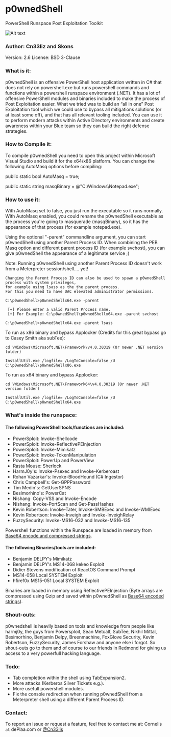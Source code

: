 # p0wnedShell

PowerShell Runspace Post Exploitation Toolkit 

![Alt text](/p0wnedShell/p0wnedShell.ico?raw=true "p0wnedShell")

### Author: Cn33liz and Skons

Version: 2.6
License: BSD 3-Clause

### What is it:

p0wnedShell is an offensive PowerShell host application written in C# that does not rely on powershell.exe but runs powershell commands and functions within a powershell runspace environment (.NET). It has a lot of offensive PowerShell modules and binaries included to make the process of Post Exploitation easier.
What we tried was to build an “all in one” Post Exploitation tool which we could use to bypass all mitigations solutions (or at least some off), and that has all relevant tooling included. 
You can use it to perform modern attacks within Active Directory environments and create awareness within your Blue team so they can build the right defense strategies.

### How to Compile it:

To compile p0wnedShell you need to open this project within Microsoft Visual Studio and build it for the x64/x86 platform.
You can change the following AutoMasq options before compiling:

public static bool AutoMasq = true;

public static string masqBinary = @"C:\Windows\Notepad.exe";

### How to use it:

With AutoMasq set to false, you just run the executable so it runs normally.
With AutoMasq enabled, you could rename the p0wnedShell executable as the process you're going to masquerade (masqBinary), so it has the appearance of that process (for example notepad.exe).

Using the optional "-parent" commandline argument, you can start p0wnedShell using another Parent Process ID.
When combining the PEB Masq option and different parent process ID (for example svchost), you can give p0wnedShell the appearance of a legitimate service ;) 

Note: Running p0wnedShell using another Parent Process ID doesn't work from a Meterpreter session/shell.... yet!

```
Changing the Parent Process ID can also be used to spawn a p0wnedShell process with system privileges, 
for example using lsass as the the parent process.
For this you need to have UAC elevated administrator permissions.

C:\p0wnedShell>p0wnedShellx64.exe -parent
 
 [+] Please enter a valid Parent Process name.
 [+] For Example: C:\p0wnedShell\p0wnedShellx64.exe -parent svchost
 
C:\p0wnedShell>p0wnedShellx64.exe -parent lsass
```

To run as x86 binary and bypass Applocker (Credits for this great bypass go to Casey Smith aka subTee):

```
cd \Windows\Microsoft.NET\Framework\v4.0.30319 (Or newer .NET version folder)

InstallUtil.exe /logfile= /LogToConsole=false /U C:\p0wnedShell\p0wnedShellx86.exe
```

To run as x64 binary and bypass Applocker:

```
cd \Windows\Microsoft.NET\Framework64\v4.0.30319 (Or newer .NET version folder)

InstallUtil.exe /logfile= /LogToConsole=false /U C:\p0wnedShell\p0wnedShellx64.exe
```

### What's inside the runspace:

#### The following PowerShell tools/functions are included:

* PowerSploit: Invoke-Shellcode
* PowerSploit: Invoke-ReflectivePEInjection
* PowerSploit: Invoke-Mimikatz
* PowerSploit: Invoke-TokenManipulation
* PowerSploit: PowerUp and PowerView
* Rasta Mouse: Sherlock
* HarmJ0y's: Invoke-Psexec and Invoke-Kerberoast
* Rohan Vazarkar's: Invoke-BloodHound (C# Ingestor)
* Chris Campbell's: Get-GPPPassword
* Tim Medin's: GetUserSPNS
* Besimorhino's: PowerCat
* Nishang: Copy-VSS and Invoke-Encode
* Nishang: Invoke-PortScan and Get-PassHashes
* Kevin Robertson: Invoke-Tater, Invoke-SMBExec and Invoke-WMIExec
* Kevin Robertson: Invoke-Inveigh and Invoke-InveighRelay
* FuzzySecurity: Invoke-MS16-032 and Invoke-MS16-135


Powershell functions within the Runspace are loaded in memory from
[Base64 encode and compressed strings](https://github.com/Cn33liz/p0wnedShell/blob/master/Utilities/CompressString.cs).

#### The following Binaries/tools are included:

* Benjamin DELPY's Mimikatz
* Benjamin DELPY's MS14-068 kekeo Exploit
* Didier Stevens modification of ReactOS Command Prompt
* MS14-058 Local SYSTEM Exploit
* hfiref0x MS15-051 Local SYSTEM Exploit

Binaries are loaded in memory using ReflectivePEInjection (Byte arrays are compressed using Gzip and saved within p0wnedShell as [Base64 encoded strings](https://github.com/Cn33liz/p0wnedShell/blob/master/Utilities/CompressString.cs)).

### Shout-outs:

p0wnedshell is heavily based on tools and knowledge from people like harmj0y, the guys from Powersploit, Sean Metcalf, SubTee, Nikhil Mittal, Besimorhino, Benjamin Delpy, Breenmachine, FoxGlove Security, Kevin Robertson, FuzzySecurity, James Forshaw and anyone else i forgot. So shout-outs go to them and of course to our friends in Redmond for giving us access to a very powerfull hacking language.

### Todo:

* Tab completion within the shell using TabExpansion2.
* More attacks (Kerberos Silver Tickets e.g.).
* More usefull powershell modules.
* Fix the console redirection when running p0wnedShell from a Meterpreter shell using a different Parent Process ID.

### Contact:

To report an issue or request a feature, feel free to contact me at:
Cornelis ```at``` dePlaa.com or [@Cn33lis](https://twitter.com/Cneelis)

